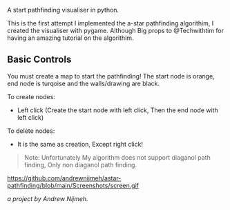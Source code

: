 A start pathfinding visualiser in python.

This is the first attempt I implemented the a-star pathfinding algorithim, I created the visualiser with pygame. Although Big props to @Techwithtim for having an amazing tutorial on the algorithim. 

## Basic Controls
You must create a map to start the pathfinding! The start node is orange, end node is turqoise and the walls/drawing are black. 

To create nodes:
  - Left click (Create the start node with left click, Then the end node with left click)
 
 To delete nodes:
  - It is the same as creation, Except right click!
 
 
 > Note: Unfortunately My algorithm does not support diaganol path finding, Only non diaganol path finding.
 
https://github.com/andrewnijmeh/astar-pathfinding/blob/main/Screenshots/screen.gif

 *a project by Andrew Nijmeh.*
